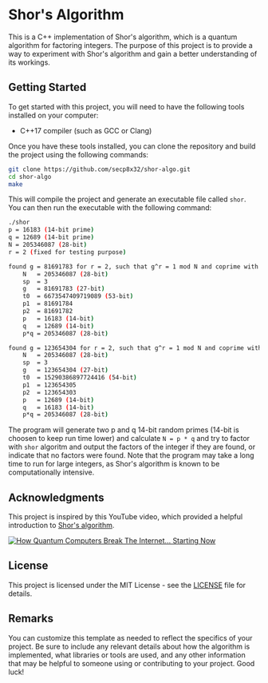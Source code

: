 Shor's Algorithm
================

This is a C++ implementation of Shor's algorithm, which is a quantum algorithm for factoring integers. The purpose of this project is to provide a way to experiment with Shor's algorithm and gain a better understanding of its workings.

Getting Started
---------------

To get started with this project, you will need to have the following tools installed on your computer:

*   C++17 compiler (such as GCC or Clang)

Once you have these tools installed, you can clone the repository and build the project using the following commands:


```bash
git clone https://github.com/secp8x32/shor-algo.git
cd shor-algo
make
```

This will compile the project and generate an executable file called `shor`. You can then run the executable with the following command:


```bash
./shor
p = 16183 (14-bit prime)
q = 12689 (14-bit prime)
N = 205346087 (28-bit)
r = 2 (fixed for testing purpose)

found g = 81691783 for r = 2, such that g^r = 1 mod N and coprime with N
    N   = 205346087 (28-bit)
    sp  = 3
    g   = 81691783 (27-bit)
    t0  = 6673547409719089 (53-bit)
    p1  = 81691784
    p2  = 81691782
    p   = 16183 (14-bit)
    q   = 12689 (14-bit)
    p*q = 205346087 (28-bit)

found g = 123654304 for r = 2, such that g^r = 1 mod N and coprime with N
    N   = 205346087 (28-bit)
    sp  = 3
    g   = 123654304 (27-bit)
    t0  = 15290386897724416 (54-bit)
    p1  = 123654305
    p2  = 123654303
    p   = 12689 (14-bit)
    q   = 16183 (14-bit)
    p*q = 205346087 (28-bit)

```

The program will generate two p and q 14-bit random primes (14-bit is choosen to keep run time lower) and calculate `N = p * q` and try to factor with `shor` algoritm and output the factors of the integer if they are found, or indicate that no factors were found. Note that the program may take a long time to run for large integers, as Shor's algorithm is known to be computationally intensive.

Acknowledgments
---------------

This project is inspired by this YouTube video, which provided a helpful introduction to [Shor's algorithm](https://en.wikipedia.org/wiki/Shor%27s_algorithm).

[![How Quantum Computers Break The Internet... Starting Now](https://img.youtube.com/vi/-UrdExQW0cs/0.jpg)](https://www.youtube.com/watch?v=-UrdExQW0cs)

License
-------

This project is licensed under the MIT License - see the [LICENSE](LICENSE) file for details.

Remarks
-------

You can customize this template as needed to reflect the specifics of your project. Be sure to include any relevant details about how the algorithm is implemented, what libraries or tools are used, and any other information that may be helpful to someone using or contributing to your project. Good luck!